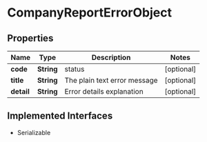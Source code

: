 

# CompanyReportErrorObject


## Properties

Name | Type | Description | Notes
------------ | ------------- | ------------- | -------------
**code** | **String** | status |  [optional]
**title** | **String** | The plain text error message |  [optional]
**detail** | **String** | Error details explanation |  [optional]


## Implemented Interfaces

* Serializable


